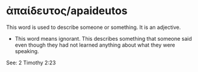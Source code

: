 # ἀπαίδευτος/apaideutos  

This word is used to describe someone or something. It is an adjective. 

* This word means ignorant. This describes something that someone said even though they had not learned anything about what they were speaking.

See: 2 Timothy 2:23
